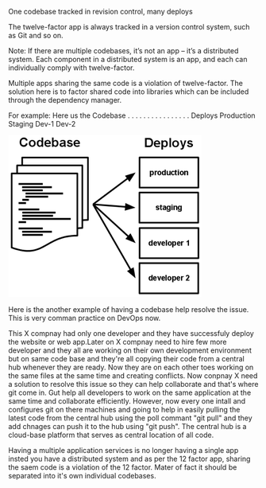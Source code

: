 One codebase tracked in revision control, many deploys

The twelve-factor app is always tracked in a version control system, such as Git and so on.

Note:
If there are multiple codebases, it’s not an app – it’s a distributed system. Each component in a distributed system is an app, and each can individually comply with twelve-factor.

Multiple apps sharing the same code is a violation of twelve-factor. The solution here is to factor shared code into libraries which can be included through the dependency manager.

For example:
            Here us the Codebase
                        .                   .               .               .
                        .                   .               .               .
                        .                   .               .               .
                        .                   .               .               .
            Deploys     Production          Staging         Dev-1           Dev-2

<img src="image.png" alt="codebase-Deploys">


Here is the another example of having a codebase help resolve the issue. This is very comman practice on DevOps now.

This X compnay had only one developer and they have successfuly deploy the website or web app.Later on X compnay need to hire few more developer and they all are working on their own development environment but on same code base and they're all copying their code from a central hub whenever they are ready. Now they are on each other toes working on the same files at the same time and creating conflicts. Now conpnay X need a solution to resolve this issue so they can help collaborate and that's where git come in. Gut help all developers to work on the same application at the same time and collaborate efficiently. However, now every one intall and configures git on there machines and going to help in easily pulling the latest code from the central hub using the poll commant "git pull" and they add chnages can push it to the hub using "git push". The central hub is a cloud-base platform that serves as central location of all code. 

Having a multiple application services is no longer having a single app insted you have a distributed system and as per the 12 factor app, sharing the saem code is a violation of the 12 factor. Mater of fact it should be separated into it's own individual codebases.
